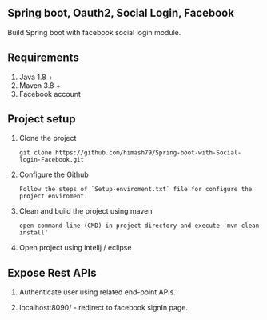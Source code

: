 ## Spring boot, Oauth2, Social Login, Facebook

Build Spring boot with facebook social login module.

## Requirements

01) Java 1.8 +
02) Maven 3.8 +
03) Facebook account

## Project setup

01) Clone the project

		git clone https://github.com/himash79/Spring-boot-with-Social-login-Facebook.git

02) Configure the Github 

		Follow the steps of `Setup-enviroment.txt` file for configure the project enviroment.

03) Clean and build the project using maven

		open command line (CMD) in project directory and execute 'mvn clean install'
		
04) Open project using intelij / eclipse
		
## Expose Rest APIs

01) Authenticate user using related end-point APIs.

01) localhost:8090/ - redirect to facebook signIn page.
